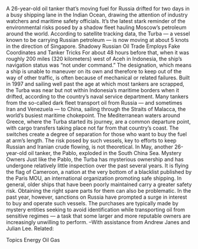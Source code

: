 A 26-year-old oil tanker that’s moving fuel for Russia drifted for two days in a busy shipping lane in the Indian Ocean, drawing the attention of industry watchers and maritime safety officials.
It’s the latest stark reminder of the environmental risks posed by a shadow fleet hauling Moscow’s petroleum around the world.
According to satellite tracking data, the Turba — a vessel known to be carrying Russian petroleum — is now moving at about 5 knots in the direction of Singapore.
Shadowy Russian Oil Trade Employs Fake Coordinates and Tanker Tricks
For about 48 hours before that, when it was roughly 200 miles (320 kilometers) west of Aceh in Indonesia, the ship’s navigation status was “not under command.” The designation, which means a ship is unable to maneuver on its own and therefore to keep out of the way of other traffic, is often because of mechanical or related failures.
Built in 1997 and sailing well past the age at which most tankers are scrapped, the Turba was near but not within Indonesia’s maritime borders when it drifted, according to the country’s naval service department.
Many tankers from the so-called dark fleet transport oil from Russia — and sometimes Iran and Venezuela — to China, sailing through the Straits of Malacca, the world’s busiest maritime chokepoint.
The Mediterranean waters around Greece, where the Turba started its journey, are a common departure point, with cargo transfers taking place not far from that country’s coast. The switches create a degree of separation for those who want to buy the fuel at arm’s length.
The risk posed by such vessels, key to efforts to keep Russian and Iranian crude flowing, is not theoretical. In May, another 26-year-old oil tanker, the Pablo, exploded in the South China Sea.
Mystery Owners
Just like the Pablo, the Turba has mysterious ownership and has undergone relatively little inspection over the past several years.
It is flying the flag of Cameroon, a nation at the very bottom of a blacklist published by the Paris MOU, an international organization promoting safe shipping.
In general, older ships that have been poorly maintained carry a greater safety risk. Obtaining the right spare parts for them can also be problematic.
In the past year, however, sanctions on Russia have prompted a surge in interest to buy and operate such vessels.
The purchases are typically made by mystery entities seeking to avoid identification while transporting oil from sensitive regimes — a task that some larger and more reputable owners are increasingly unwilling to perform.
–With assistance from Andrew Janes and Julian Lee.
Related:

Topics
Energy
Oil Gas

